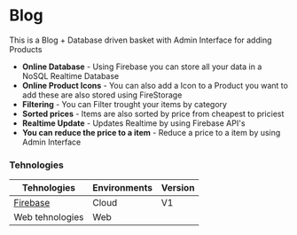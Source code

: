 
# Blog

This is a Blog + Database driven basket with Admin Interface for adding Products

- **Online Database** - Using Firebase you can store all your data in a NoSQL Realtime Database
- **Online Product Icons** - You can also add a Icon to a Product you want to add these are also stored using FireStorage
- **Filtering** - You can Filter trought your items by category
- **Sorted prices** - Items are also sorted by price from cheapest to priciest
- **Realtime Update** - Updates Realtime by using Firebase API's
- **You can reduce the price to a item** - Reduce a price to a item by using Admin Interface

### Tehnologies

| Tehnologies | Environments | Version |
|-----|--------------|---------|
| [Firebase](https://firebase.google.com/)  | Cloud | V1 |
| Web tehnologies | Web |  |

